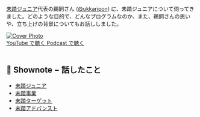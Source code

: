 [未踏ジュニア](https://jr.mitou.org/)代表の鵜飼さん ([@ukkaripon](https://twitter.com/ukkaripon)) に、未踏ジュニアについて伺ってきました。どのような目的で、どんなプログラムなのか、また、鵜飼さんの思いや、立ち上げの背景についてもお話ししました。

<div class='episode-cover'>
  <a href='https://www.youtube.com/watch?v=6PlvxjocAs4&list=PL94GDfaSQTmJxxnapafkApHYgQUJ6ABUU&index=6'
     target='_blank' rel='noopenner'>
    <img src='/podcasts/6.png' alt='Cover Photo'>
  </a>
  <div class='btn-cover'>
    <a class='btn-blue' href='https://www.youtube.com/watch?v=6PlvxjocAs4&list=PL94GDfaSQTmJxxnapafkApHYgQUJ6ABUU&index=6' target='_blank' rel='noopenner'><i class='fa fa-youtube'></i> YouTube で聴く </a>
    <a class='btn-blue' href='https://podcasters.spotify.com/pod/show/coderdojo-japan/episodes/006---PR-euhitt' target='_blank' rel='noopenner'><i class='fas fa-podcast'></i> Podcast で聴く </a>
  </div>
</div>

<br>

## 📝 Shownote − 話したこと

- [未踏ジュニア](https://jr.mitou.org/)
- [未踏事業](https://www.ipa.go.jp/jinzai/mitou/about.html)
- [未踏ターゲット](https://www.ipa.go.jp/jinzai/mitou/target/about.html)
- [未踏アドバンスト](https://www.ipa.go.jp/jinzai/mitou/advanced/about.html)
